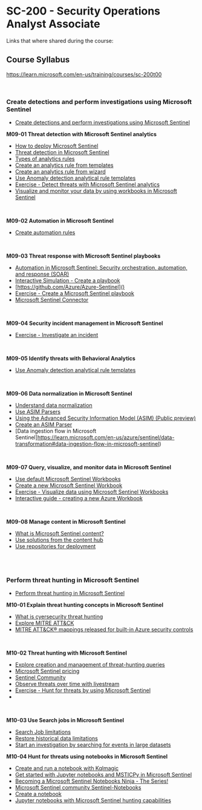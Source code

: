 
# SC-200 - Security Operations Analyst Associate
Links that where shared during the course:

## Course Syllabus
https://learn.microsoft.com/en-us/training/courses/sc-200t00

<br>

### Create detections and perform investigations using Microsoft Sentinel
- [Create detections and perform investigations using Microsoft Sentinel](https://learn.microsoft.com/en-us/training/paths/sc-200-create-detections-perform-investigations-azure-sentinel/)

<B>M09-01 Threat detection with Microsoft Sentinel analytics</B>
- [How to deploy Microsoft Sentinel](https://learn.microsoft.com/en-gb/training/modules/analyze-data-in-sentinel/2-exercise-setup)
- [Threat detection in Microsoft Sentinel](https://learn.microsoft.com/en-us/azure/sentinel/threat-detection?WT.mc_id=Portal-Microsoft_Azure_Security_Insights)
- [Types of analytics rules](https://learn.microsoft.com/en-gb/training/modules/analyze-data-in-sentinel/4-analytics-rules)
- [Create an analytics rule from templates](https://learn.microsoft.com/en-gb/training/modules/analyze-data-in-sentinel/5-create-rule-from-templates)
- [Create an analytics rule from wizard](https://learn.microsoft.com/en-gb/training/modules/analyze-data-in-sentinel/6-create-rule-from-wizard)
- [Use Anomaly detection analytical rule templates](https://learn.microsoft.com/en-us/training/modules/use-entity-behavior-analytics-azure-sentinel/4a-use-anomaly-detection-analytical-rule-templates)
- [Exercise - Detect threats with Microsoft Sentinel analytics](https://learn.microsoft.com/en-gb/training/modules/analyze-data-in-sentinel/8-exercise-detect-threats)
- [Visualize and monitor your data by using workbooks in Microsoft Sentinel](https://learn.microsoft.com/en-us/azure/sentinel/monitor-your-data?tabs=defender-portal)

<br>

<B>M09-02 Automation in Microsoft Sentinel</B>
- [Create automation rules](https://learn.microsoft.com/en-gb/training/modules/automation-microsoft-sentinel/3-create-automation-rules)

<br>

<B>M09-03 Threat response with Microsoft Sentinel playbooks</B>
- [Automation in Microsoft Sentinel: Security orchestration, automation, and response (SOAR)](https://learn.microsoft.com/en-us/azure/sentinel/automation/automation)
- [Interactive Simulation - Create a playbook](https://mslabs.cloudguides.com/guides/SC-200%20Lab%20Simulation%20-%20Create%20a%20playbook)
- [https://github.com/Azure/Azure-Sentinel]()
- [Exercise - Create a Microsoft Sentinel playbook](https://learn.microsoft.com/en-gb/training/modules/threat-response-sentinel-playbooks/2-exercise-setup)
- [Microsoft Sentinel Connector](https://learn.microsoft.com/en-us/connectors/azuresentinel/)

<br>

<B>M09-04 Security incident management in Microsoft Sentinel</B>
- [Exercise - Investigate an incident](https://learn.microsoft.com/en-gb/training/modules/incident-management-sentinel/6-exercise-investigate-incident?tabs=azure-portal)

<br>

<B>M09-05 Identify threats with Behavioral Analytics</B>
- [Use Anomaly detection analytical rule templates](https://learn.microsoft.com/en-gb/training/modules/use-entity-behavior-analytics-azure-sentinel/4a-use-anomaly-detection-analytical-rule-templates)

<br>

<B>M09-06 Data normalization in Microsoft Sentinel</B>
- [Understand data normalization](https://learn.microsoft.com/en-gb/training/modules/data-normalization-microsoft-sentinel/2-understand)
- [Use ASIM Parsers](https://learn.microsoft.com/en-gb/training/modules/data-normalization-microsoft-sentinel/3-use-asim-parsers)
- [Using the Advanced Security Information Model (ASIM) (Public preview)](https://learn.microsoft.com/en-us/azure/sentinel/normalization-about-parsers#unifying-parsers)
- [Create an ASIM Parser](https://learn.microsoft.com/en-us/AZURE/sentinel/normalization-develop-parsers#custom-parser-development-process)
- [Data ingestion flow in Microsoft Sentinel]https://learn.microsoft.com/en-us/azure/sentinel/data-transformation#data-ingestion-flow-in-microsoft-sentinel)

<br>

<B>M09-07 Query, visualize, and monitor data in Microsoft Sentinel</B>
- [Use default Microsoft Sentinel Workbooks](https://learn.microsoft.com/en-gb/training/modules/query-data-sentinel/5-workbooks)
- [Create a new Microsoft Sentinel Workbook](https://learn.microsoft.com/en-gb/training/modules/query-data-sentinel/6-create-new-workbook)
- [Exercise - Visualize data using Microsoft Sentinel Workbooks](https://learn.microsoft.com/en-gb/training/modules/query-data-sentinel/7-exercise-visualize-data)
- [Interactive guide - creating a new Azure Workbook](https://learn.microsoft.com/en-us/azure/azure-monitor/visualize/workbooks-create-workbook)

<br>

<B>M09-08 Manage content in Microsoft Sentinel</B>
- [What is Microsoft Sentinel content?](https://learn.microsoft.com/en-gb/training/modules/manage-content-microsoft-sentinel/1-introduction)
- [Use solutions from the content hub](https://learn.microsoft.com/en-gb/training/modules/manage-content-microsoft-sentinel/2-use-solutions-from-content-hub)
- [Use repositories for deployment](https://learn.microsoft.com/en-gb/training/modules/manage-content-microsoft-sentinel/3-use-repositories-for-deployment)

<br>
<br>

### Perform threat hunting in Microsoft Sentinel
- [Perform threat hunting in Microsoft Sentinel](https://learn.microsoft.com/en-us/training/paths/sc-200-perform-threat-hunting-azure-sentinel/)

<B>M10-01 Explain threat hunting concepts in Microsoft Sentinel</B>
- [What is cyersecurity threat hunting](https://learn.microsoft.com/en-gb/training/modules/what-is-threat-hunting-azure-sentinel/2-understand-cybersecurity-threat-hunts)
- [Explore MITRE ATT&CK](http://learn.microsoft.com/en-gb/training/modules/query-data-sentinel/6-create-new-workbook)
- [MITRE ATT&CK® mappings released for built-in Azure security controls](https://www.microsoft.com/en-us/security/blog/2021/06/29/mitre-attck-mappings-released-for-built-in-azure-security-controls/)

<br>

<B>M10-02 Threat hunting with Microsoft Sentinel</B>
- [Explore creation and management of threat-hunting queries](https://learn.microsoft.com/en-gb/training/modules/hunt-threats-sentinel/3-query-management-creation)
- [Microsoft Sentinel pricing](https://azure.microsoft.com/en-gb/pricing/details/microsoft-sentinel/)
- [Sentinel Community](https://github.com/Azure/Azure-Sentinel)
- [Observe threats over time with livestream](https://learn.microsoft.com/en-gb/training/modules/hunt-threats-sentinel/5-livestream)
- [Exercise - Hunt for threats by using Microsoft Sentinel](https://learn.microsoft.com/en-gb/training/modules/hunt-threats-sentinel/6-exercise-hunt-for-threats)
- []()

<br>

<B>M10-03 Use Search jobs in Microsoft Sentinel</B>
- [Search Job limitations](https://learn.microsoft.com/en-gb/training/modules/use-search-jobs-microsoft-sentinel/2-hunt-search-job)
- [Restore historical data limitations](https://learn.microsoft.com/en-gb/training/modules/use-search-jobs-microsoft-sentinel/3-restore-historical-data)
- [Start an investigation by searching for events in large datasets](https://learn.microsoft.com/en-us/azure/sentinel/investigate-large-datasets)

<B>M10-04 Hunt for threats using notebooks in Microsoft Sentinel</B>
- [Create and run a notebook with Kqlmagic](https://learn.microsoft.com/en-us/azure-data-studio/notebooks/notebooks-kqlmagic)
- [Get started with Jupyter notebooks and MSTICPy in Microsoft Sentinel](https://learn.microsoft.com/en-us/azure/sentinel/notebook-get-started)
- [Becoming a Microsoft Sentinel Notebooks Ninja - The Series!](https://techcommunity.microsoft.com/blog/microsoftsentinelblog/becoming-a-microsoft-sentinel-notebooks-ninja---the-series/2693491)
- [Microsoft Sentinel community Sentinel-Notebooks](https://github.com/Azure/Azure-Sentinel-Notebooks)
- [Create a notebook](https://learn.microsoft.com/en-gb/training/modules/perform-threat-hunting-sentinel-with-notebooks/4-create-notebook)
- [Jupyter notebooks with Microsoft Sentinel hunting capabilities](https://learn.microsoft.com/en-us/azure/sentinel/notebooks)
